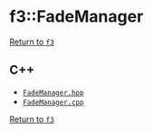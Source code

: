 # f3::FadeManager

[Return to `f3`](/docs/f3.md)

## C++

- [`FadeManager.hpp`](/src/f3/FadeManager.hpp)
- [`FadeManager.cpp`](/src/f3/FadeManager.cpp)

[Return to `f3`](/docs/f3.md)